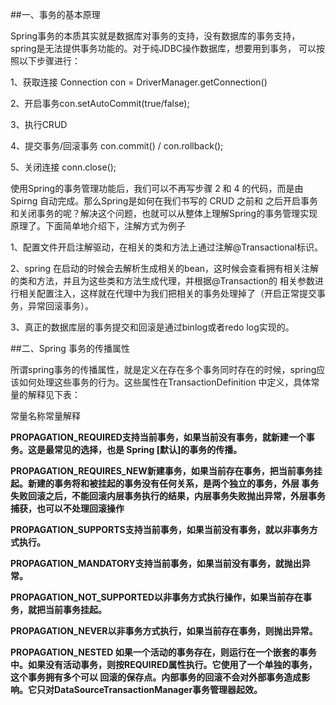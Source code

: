 ##一、事务的基本原理

Spring事务的本质其实就是数据库对事务的支持，没有数据库的事务支持，spring是无法提供事务功能的。对于纯JDBC操作数据库，想要用到事务，
可以按照以下步骤进行：

1、获取连接 Connection con = DriverManager.getConnection()

2、开启事务con.setAutoCommit(true/false);

3、执行CRUD

4、提交事务/回滚事务 con.commit() / con.rollback();

5、关闭连接 conn.close();

使用Spring的事务管理功能后，我们可以不再写步骤 2 和 4 的代码，而是由Spirng 自动完成。那么Spring是如何在我们书写的 CRUD 之前和
之后开启事务和关闭事务的呢？解决这个问题，也就可以从整体上理解Spring的事务管理实现原理了。下面简单地介绍下，注解方式为例子

1、配置文件开启注解驱动，在相关的类和方法上通过注解@Transactional标识。

2、spring 在启动的时候会去解析生成相关的bean，这时候会查看拥有相关注解的类和方法，并且为这些类和方法生成代理，并根据@Transaction的
相关参数进行相关配置注入，这样就在代理中为我们把相关的事务处理掉了（开启正常提交事务，异常回滚事务）。

3、真正的数据库层的事务提交和回滚是通过binlog或者redo log实现的。



##二、Spring 事务的传播属性

所谓spring事务的传播属性，就是定义在存在多个事务同时存在的时候，spring应该如何处理这些事务的行为。这些属性在TransactionDefinition
中定义，具体常量的解释见下表：



常量名称常量解释

**PROPAGATION_REQUIRED支持当前事务，如果当前没有事务，就新建一个事务。这是最常见的选择，也是 Spring [默认]的事务的传播。**

**PROPAGATION_REQUIRES_NEW新建事务，如果当前存在事务，把当前事务挂起。新建的事务将和被挂起的事务没有任何关系，是两个独立的事务，外层
事务失败回滚之后，不能回滚内层事务执行的结果，内层事务失败抛出异常，外层事务捕获，也可以不处理回滚操作**

**PROPAGATION_SUPPORTS支持当前事务，如果当前没有事务，就以非事务方式执行。**

**PROPAGATION_MANDATORY支持当前事务，如果当前没有事务，就抛出异常。**

**PROPAGATION_NOT_SUPPORTED以非事务方式执行操作，如果当前存在事务，就把当前事务挂起。**

**PROPAGATION_NEVER以非事务方式执行，如果当前存在事务，则抛出异常。**

**PROPAGATION_NESTED
如果一个活动的事务存在，则运行在一个嵌套的事务中。如果没有活动事务，则按REQUIRED属性执行。它使用了一个单独的事务，这个事务拥有多个可以
回滚的保存点。内部事务的回滚不会对外部事务造成影响。它只对DataSourceTransactionManager事务管理器起效。**